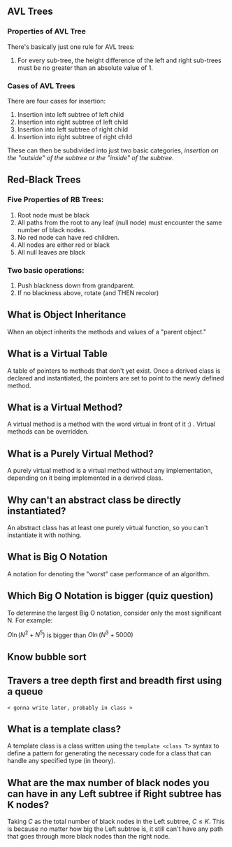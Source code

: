 ## AVL Trees ##

### Properties of AVL Tree ###

There's basically just one rule for AVL trees:

1. For every sub-tree, the height difference of the left and right sub-trees must be no greater than an absolute value of 1.

### Cases of AVL Trees ###

There are four cases for insertion:

1. Insertion into left subtree of left child
2. Insertion into right subtree of left child
3. Insertion into left subtree of right child
4. Insertion into right subtree of right child

These can then be subdivided into just two basic categories, *insertion on the
"outside" of the subtree or the "inside" of the subtree.*


## Red-Black Trees ##

### Five Properties of RB Trees: ###

1. Root node must be black
2. All paths from the root to any leaf (null node) must encounter the same number of black nodes.
3. No red node can have red children.
4. All nodes are either red or black
5. All null leaves are black

### Two basic operations: ###
    
1. Push blackness down from grandparent.
2. If no blackness above, rotate (and THEN recolor)

## What is Object Inheritance ##

When an object inherits the methods and values of a "parent object."

## What is a Virtual Table ##

A table of pointers to methods that don't yet exist. Once a derived class is
declared and instantiated, the pointers are set to point to the newly defined
method.


## What is a Virtual Method? ##

A virtual method is a method with the word virtual in front of it :) . Virtual
methods can be overridden.

## What is a Purely Virtual Method? ##

A purely virtual method is a virtual method without any implementation,
depending on it being implemented in a derived class.

## Why can't an abstract class be directly instantiated? ##

An abstract class has at least one purely virtual function, so you can't
instantiate it with nothing.

## What is Big O Notation ##

A notation for denoting the "worst" case performance of an algorithm.

## Which Big O Notation is bigger (quiz question) ##

To determine the largest Big O notation, consider only the most significant N.
For example:

$O\ln(N^{2}+N^5)$ is bigger than $O\ln(N^3+5000)$

## Know bubble sort ##

## Travers a tree depth first and breadth first using a queue ##

`< gonna write later, probably in class >`

## What is a template class? ##

A template class is a class written using the `template <class T>` syntax to
define a pattern for generating the necessary code for a class that can handle
any specified type (in theory).


## What are the max number of black nodes you can have in any Left subtree if Right subtree has K nodes? ##

Taking $C$ as the total number of black nodes in the Left subtree, $C \le K$.
This is because no matter how big the Left subtree is, it still can't have any
path that goes through more black nodes than the right node.
